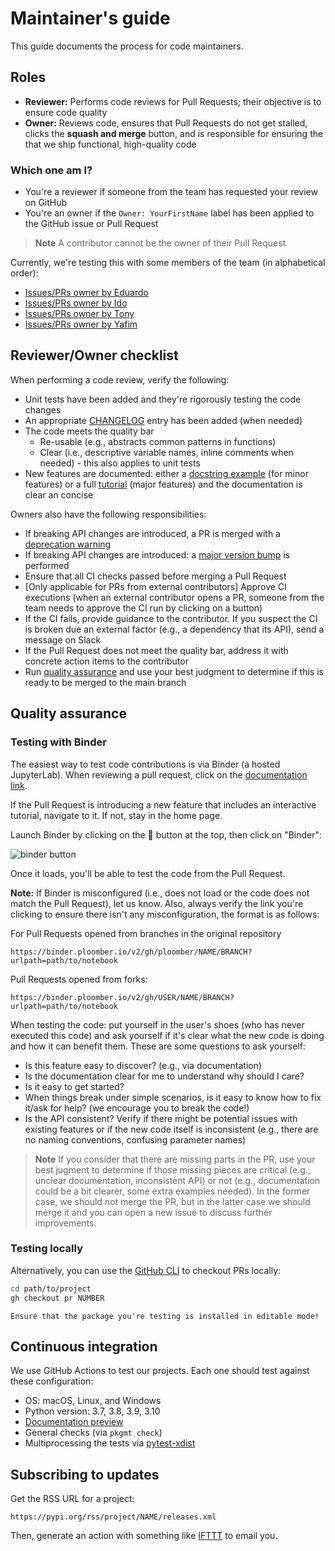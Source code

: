 # Maintainer's guide

This guide documents the process for code maintainers.

## Roles

- **Reviewer:** Performs code reviews for Pull Requests; their objective is to ensure code quality
- **Owner:** Reviews code, ensures that Pull Requests do not get stalled, clicks the **squash and merge** button, and is responsible for ensuring the that we ship functional, high-quality code

### Which one am I?

- You're a reviewer if someone from the team has requested your review on GitHub
- You're an owner if the `Owner: YourFirstName` label has been applied to the GitHub issue or Pull Request

> **Note**
> A contributor cannot be the owner of their Pull Request

Currently, we're testing this with some members of the team (in alphabetical order):

- [Issues/PRs owner by Eduardo](https://github.com/issues?q=is%3Aopen+org%3Aploomber+label%3A%22Owner%3A+Eduardo%22)
- [Issues/PRs owner by Ido](https://github.com/issues?q=is%3Aopen+org%3Aploomber+label%3A%22Owner%3A+Ido%22)
- [Issues/PRs owner by Tony](https://github.com/issues?q=is%3Aopen+org%3Aploomber+label%3A%22Owner%3A+Tony%22)
- [Issues/PRs owner by Yafim](https://github.com/issues?q=is%3Aopen+org%3Aploomber+label%3A%22Owner%3A+Yafim%22)


## Reviewer/Owner checklist

When performing a code review, verify the following:

- Unit tests have been added and they're rigorously testing the code changes
- An appropriate [CHANGELOG](../contributing/submitting-pr.md#changelog) entry has been added (when needed)
- The code meets the quality bar
    - Re-usable (e.g., abstracts common patterns in functions)
    - Clear (i.e., descriptive variable names, inline comments when needed) - this also applies to unit tests
- New features are documented: either a [docstring example](https://sklearn-evaluation.ploomber.io/en/latest/api/plot.html#confusionmatrix) (for minor features) or a full [tutorial](https://jupysql.ploomber.io/en/latest/integrations/duckdb.html) (major features) and the documentation is clear an concise

Owners also have the following responsibilities:

- If breaking API changes are introduced, a PR is merged with a [deprecation warning](../contributing/submitting-pr.md#backwards-compatibility)
- If breaking API changes are introduced: a [major version bump](../contributing/submitting-pr.md#backwards-compatibility) is performed
- Ensure that all CI checks passed before merging a Pull Request
- [Only applicable for PRs from external contributors] Approve CI executions (when an external contributor opens a PR, someone from the team needs to approve the CI run by clicking on a button)
- If the CI fails, provide guidance to the contributor. If you suspect the CI is broken due an external factor (e.g., a dependency that its API), send a message on Slack
- If the Pull Request does not meet the quality bar, address it with concrete action items to the contributor
- Run [quality assurance](#quality-assurance) and use your best judgment to determine if this is ready to be merged to the main branch

## Quality assurance

### Testing with Binder

The easiest way to test code contributions is via Binder (a hosted JupyterLab). When
reviewing a pull request, click on the [documentation link](../maintainer/doc-guide.md#previewing-docs).

If the Pull Request is introducing a new feature that includes an interactive
tutorial, navigate to it. If not, stay in the home page.

Launch Binder by clicking on the 🚀 button at the top, then click on "Binder":

![binder button](../assets/binder-button.png)

Once it loads, you'll be able to test the code from the Pull Request.


**Note:** If Binder is misconfigured (i.e., does not load or the code does not match the Pull Request), let us know. Also, always verify the link you're clicking to ensure there isn't any misconfiguration, the format is as follows:

For Pull Requests opened from branches in the original repository

```
https://binder.ploomber.io/v2/gh/ploomber/NAME/BRANCH?urlpath=path/to/notebook
```

Pull Requests opened from forks:

```
https://binder.ploomber.io/v2/gh/USER/NAME/BRANCH?urlpath=path/to/notebook
```

When testing the code: put yourself in the user's shoes (who has never executed this code) and ask yourself if it's clear what the new code is doing and how it can benefit them. These are some questions to ask yourself:

- Is this feature easy to discover? (e.g., via documentation)
- Is the documentation clear for me to understand why should I care?
- Is it easy to get started?
- When things break under simple scenarios, is it easy to know how to fix it/ask for help? (we encourage you to break the code!)
- Is the API consistent? Verify if there might be potential issues with existing features or if the new code itself is inconsistent (e.g., there are no naming conventions, confusing parameter names) 

> **Note**
> If you consider that there are missing parts in the PR, 
> use your best jugment to determine if those missing pieces are critical (e.g., unclear
> documentation, inconsistent API) or not (e.g., documentation could be a bit clearer,
> some extra examples needed). In the former case, we should not merge the PR, but in
> the latter case we should merge it and you can open a new issue to discuss further
> improvements.

### Testing locally

Alternatively, you can use the [GitHub CLI](https://cli.github.com/) to checkout PRs locally:

```sh
cd path/to/project
gh checkout pr NUMBER
```

```{note}
Ensure that the package you're testing is installed in editable mode!
```

## Continuous integration

We use GitHub Actions to test our projects. Each one should test against these configuration:

- OS: macOS, Linux, and Windows
- Python version: 3.7, 3.8, 3.9, 3.10
- [Documentation preview](https://github.com/readthedocs/actions/tree/v1/preview)
- General checks (via `pkgmt check`)
- Multiprocessing the tests via [pytest-xdist](https://github.com/pytest-dev/pytest-xdist)

## Subscribing to updates


Get the RSS URL for a project:


```
https://pypi.org/rss/project/NAME/releases.xml
```

Then, generate an action with something like [IFTTT](https://ifttt.com) to email you.